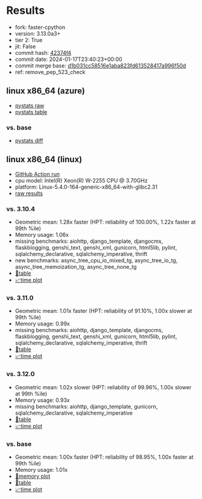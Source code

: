 # Results

- fork: faster-cpython
- version: 3.13.0a3+
- tier 2: True
- jit: False
- commit hash: [42374f4](https://github.com/faster%2dcpython/cpython/commit/42374f4)
- commit date: 2024-01-17T23:40:23+00:00
- commit merge base: [d1b031cc58516e1aba823fd613528417a996f50d](https://github.com/faster%2dcpython/cpython/commit/d1b031cc58516e1aba823fd613528417a996f50d)
- ref: remove_pep_523_check

## linux x86_64 (azure)

- [pystats raw](bm-20240117-azure-x86_64-faster%252dcpython-remove_pep_523_check-3.13.0a3%2B-42374f4-pystats.json)
- [pystats table](bm-20240117-azure-x86_64-faster%252dcpython-remove_pep_523_check-3.13.0a3%2B-42374f4-pystats.md)

### vs. base

- [pystats diff](bm-20240117-azure-x86_64-faster%252dcpython-remove_pep_523_check-3.13.0a3%2B-42374f4-pystats-vs-base.md)

## linux x86_64 (linux)

- [GitHub Action run](https://github.com/faster-cpython/benchmarking/actions/runs/7625605053)
- cpu model: Intel(R) Xeon(R) W-2255 CPU @ 3.70GHz
- platform: Linux-5.4.0-164-generic-x86_64-with-glibc2.31
- [raw results](bm-20240117-linux-x86_64-faster%252dcpython-remove_pep_523_check-3.13.0a3%2B-42374f4.json)

### vs. 3.10.4

- Geometric mean: 1.28x faster (HPT: reliability of 100.00%, 1.22x faster at 99th %ile)
- Memory usage: 1.06x
- missing benchmarks: aiohttp, django_template, djangocms, flaskblogging, genshi_text, genshi_xml, gunicorn, html5lib, pylint, sqlalchemy_declarative, sqlalchemy_imperative, thrift
- new benchmarks: async_tree_cpu_io_mixed_tg, async_tree_io_tg, async_tree_memoization_tg, async_tree_none_tg
- [📄table](bm-20240117-linux-x86_64-faster%252dcpython-remove_pep_523_check-3.13.0a3%2B-42374f4-vs-3.10.4.md)
- [📈time plot](bm-20240117-linux-x86_64-faster%252dcpython-remove_pep_523_check-3.13.0a3%2B-42374f4-vs-3.10.4.png)

### vs. 3.11.0

- Geometric mean: 1.01x faster (HPT: reliability of 91.10%, 1.00x slower at 99th %ile)
- Memory usage: 0.99x
- missing benchmarks: aiohttp, django_template, djangocms, flaskblogging, genshi_text, genshi_xml, gunicorn, html5lib, pylint, sqlalchemy_declarative, sqlalchemy_imperative, thrift
- [📄table](bm-20240117-linux-x86_64-faster%252dcpython-remove_pep_523_check-3.13.0a3%2B-42374f4-vs-3.11.0.md)
- [📈time plot](bm-20240117-linux-x86_64-faster%252dcpython-remove_pep_523_check-3.13.0a3%2B-42374f4-vs-3.11.0.png)

### vs. 3.12.0

- Geometric mean: 1.02x slower (HPT: reliability of 99.96%, 1.00x slower at 99th %ile)
- Memory usage: 0.93x
- missing benchmarks: aiohttp, django_template, gunicorn, sqlalchemy_declarative, sqlalchemy_imperative
- [📄table](bm-20240117-linux-x86_64-faster%252dcpython-remove_pep_523_check-3.13.0a3%2B-42374f4-vs-3.12.0.md)
- [📈time plot](bm-20240117-linux-x86_64-faster%252dcpython-remove_pep_523_check-3.13.0a3%2B-42374f4-vs-3.12.0.png)

### vs. base

- Geometric mean: 1.00x faster (HPT: reliability of 98.95%, 1.00x faster at 99th %ile)
- Memory usage: 1.01x
- [🧠memory plot](bm-20240117-linux-x86_64-faster%252dcpython-remove_pep_523_check-3.13.0a3%2B-42374f4-vs-base-mem.png)
- [📄table](bm-20240117-linux-x86_64-faster%252dcpython-remove_pep_523_check-3.13.0a3%2B-42374f4-vs-base.md)
- [📈time plot](bm-20240117-linux-x86_64-faster%252dcpython-remove_pep_523_check-3.13.0a3%2B-42374f4-vs-base.png)

